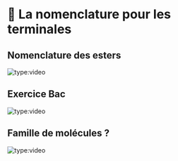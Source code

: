# 🔴 La nomenclature pour les terminales

## Nomenclature des esters
![type:video](https://www.youtube.com/watch?v=CVJuqwPs_d4)

## Exercice Bac
![type:video](https://www.youtube.com/embed/qpW_ufp3Vj8)

## Famille de molécules ?
![type:video](https://www.youtube.com/embed/TEk6pE8178w)